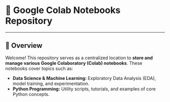 # 📓 Google Colab Notebooks Repository

---

## 🚀 Overview

Welcome! This repository serves as a centralized location to **store and manage various Google Colaboratory (Colab) notebooks**. These notebooks cover topics such as:

* **Data Science & Machine Learning:** Exploratory Data Analysis (EDA), model training, and experimentation.
* **Python Programming:** Utility scripts, tutorials, and examples of core Python concepts.
